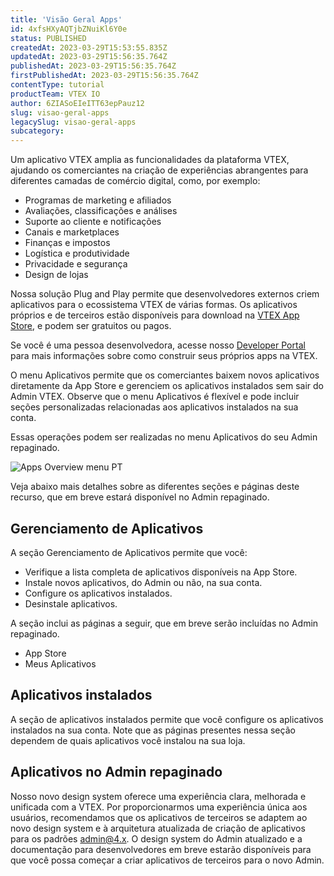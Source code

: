 ```yaml
---
title: 'Visão Geral Apps'
id: 4xfsHXyAQTjbZNuiKl6Y0e
status: PUBLISHED
createdAt: 2023-03-29T15:53:55.835Z
updatedAt: 2023-03-29T15:56:35.764Z
publishedAt: 2023-03-29T15:56:35.764Z
firstPublishedAt: 2023-03-29T15:56:35.764Z
contentType: tutorial
productTeam: VTEX IO
author: 6ZIASoEIeITT63epPauz12
slug: visao-geral-apps
legacySlug: visao-geral-apps
subcategory: 
---
```


Um aplicativo VTEX amplia as funcionalidades da plataforma VTEX, ajudando os comerciantes na criação de experiências abrangentes para diferentes camadas de comércio digital, como, por exemplo:

- Programas de marketing e afiliados  
- Avaliações, classificações e análises  
- Suporte ao cliente e notificações  
- Canais e marketplaces  
- Finanças e impostos  
- Logística e produtividade  
- Privacidade e segurança  
- Design de lojas  

Nossa solução Plug and Play permite que desenvolvedores externos criem aplicativos para o ecossistema VTEX de várias formas. Os aplicativos próprios e de terceiros estão disponíveis para download na [VTEX App Store](https://apps.vtex.com/), e podem ser gratuitos ou pagos. 

<div class="alert alert-info">
Se você é uma pessoa desenvolvedora, acesse nosso <a href = "https://developers.vtex.com">Developer Portal</a> para mais informações sobre como construir seus próprios apps na VTEX.
  </div>

O menu Aplicativos permite que os comerciantes baixem novos aplicativos diretamente da App Store e gerenciem os aplicativos instalados sem sair do Admin VTEX. Observe que o menu Aplicativos é flexível e pode incluir seções personalizadas relacionadas aos aplicativos instalados na sua conta.

Essas operações podem ser realizadas no menu Aplicativos do seu Admin repaginado.

![Apps Overview menu PT](//images.ctfassets.net/alneenqid6w5/2Bj2bz36YQcD1Q6cl4Pf44/46e4dce503c39c70978460a967bd34b0/Apps_Overview_menu_PT.jpg)

Veja abaixo mais detalhes sobre as diferentes seções e páginas deste recurso, que em breve estará disponível no Admin repaginado.

## Gerenciamento de Aplicativos
A seção Gerenciamento de Aplicativos permite que você:
- Verifique a lista completa de aplicativos disponíveis na App Store.  
- Instale novos aplicativos, do Admin ou não, na sua conta.  
- Configure os aplicativos instalados.  
- Desinstale aplicativos.  

A seção inclui as páginas a seguir, que em breve serão incluídas no Admin repaginado.

- App Store
- Meus Aplicativos

## Aplicativos instalados
A seção de aplicativos instalados permite que você configure os aplicativos instalados na sua conta. Note que as páginas presentes nessa seção dependem de quais aplicativos você instalou na sua loja.

## Aplicativos no Admin repaginado
Nosso novo design system oferece uma experiência clara, melhorada e unificada com a VTEX. Por proporcionarmos uma experiência única aos usuários, recomendamos que os aplicativos de terceiros se adaptem ao novo design system e à arquitetura atualizada de criação de aplicativos para os padrões admin@4.x. O design system do Admin atualizado e a documentação para desenvolvedores em breve estarão disponíveis para que você possa começar a criar aplicativos de terceiros para o novo Admin.

